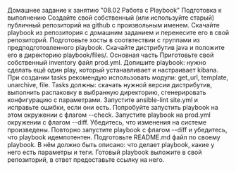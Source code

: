 Домашнее задание к занятию "08.02 Работа с Playbook"
Подготовка к выполнению
Создайте свой собственный (или используйте старый) публичный репозиторий на github с произвольным именем.
Скачайте playbook из репозитория с домашним заданием и перенесите его в свой репозиторий.
Подготовьте хосты в соотвтествии с группами из предподготовленного playbook.
Скачайте дистрибутив java и положите его в директорию playbook/files/.
Основная часть
Приготовьте свой собственный inventory файл prod.yml.
Допишите playbook: нужно сделать ещё один play, который устанавливает и настраивает kibana.
При создании tasks рекомендую использовать модули: get_url, template, unarchive, file.
Tasks должны: скачать нужной версии дистрибутив, выполнить распаковку в выбранную директорию, сгенерировать конфигурацию с параметрами.
Запустите ansible-lint site.yml и исправьте ошибки, если они есть.
Попробуйте запустить playbook на этом окружении с флагом --check.
Запустите playbook на prod.yml окружении с флагом --diff. Убедитесь, что изменения на системе произведены.
Повторно запустите playbook с флагом --diff и убедитесь, что playbook идемпотентен.
Подготовьте README.md файл по своему playbook. В нём должно быть описано: что делает playbook, какие у него есть параметры и теги.
Готовый playbook выложите в свой репозиторий, в ответ предоставьте ссылку на него.
